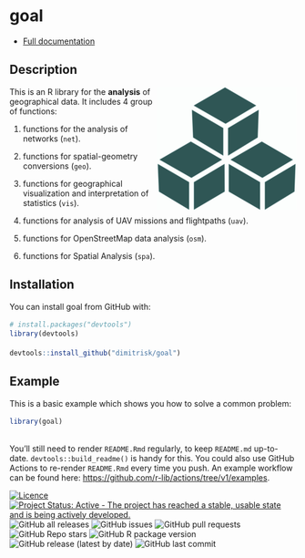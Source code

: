 
<!-- README.md is generated from README.Rmd. Please edit that file -->

# goal

- [Full documentation](https://dimitrisk.github.io/goal/index.html)

## Description

<img src="man/figures/logo.png" align="right" />

This is an R library for the **analysis** of geographical data. It
includes 4 group of functions:

1)  functions for the analysis of networks (`net`).

2)  functions for spatial-geometry conversions (`geo`).

3)  functions for geographical visualization and interpretation of
    statistics (`vis`).

4)  functions for analysis of UAV missions and flightpaths (`uav`).

5)  functions for OpenStreetMap data analysis (`osm`).

6)  functions for Spatial Analysis (`spa`).

## Installation

You can install goal from GitHub with:

``` r
# install.packages("devtools")
library(devtools)

devtools::install_github("dimitrisk/goal")
```

## Example

This is a basic example which shows you how to solve a common problem:

``` r
library(goal)
 
```

You’ll still need to render `README.Rmd` regularly, to keep `README.md`
up-to-date. `devtools::build_readme()` is handy for this. You could also
use GitHub Actions to re-render `README.Rmd` every time you push. An
example workflow can be found here:
<https://github.com/r-lib/actions/tree/v1/examples>.

<!-- badges: start -->

[![Licence](https://img.shields.io/badge/licence-GPL--3-blue.svg)](https://www.gnu.org/licenses/gpl-3.0.en.html)
[![Project Status: Active - The project has reached a stable, usable
state and is being actively
developed.](https://www.repostatus.org/badges/latest/active.svg)](https://www.repostatus.org/#active)
![GitHub all
releases](https://img.shields.io/github/downloads/dimitrisk/goal/total)
![GitHub issues](https://img.shields.io/github/issues/dimitrisk/goal)
![GitHub pull
requests](https://img.shields.io/github/issues-pr/dimitrisk/goal)
![GitHub Repo
stars](https://img.shields.io/github/stars/dimitrisk/goal?style=social)
![GitHub R package
version](https://img.shields.io/github/r-package/v/dimitrisk/goal)
![GitHub release (latest by
date)](https://img.shields.io/github/v/release/dimitrisk/goal) ![GitHub
last commit](https://img.shields.io/github/last-commit/dimitrisk/goal)
<!-- badges: end -->
